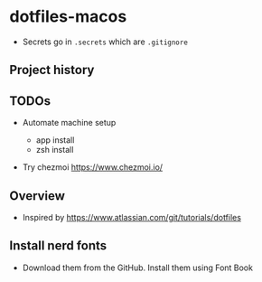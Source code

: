 # dotfiles-macos

- Secrets go in `.secrets` which are `.gitignore`

## Project history

## TODOs

- Automate machine setup
  - app install
  - zsh install

- Try chezmoi https://www.chezmoi.io/

## Overview

- Inspired by https://www.atlassian.com/git/tutorials/dotfiles



## Install nerd fonts

- Download them from the GitHub. Install them using Font Book
